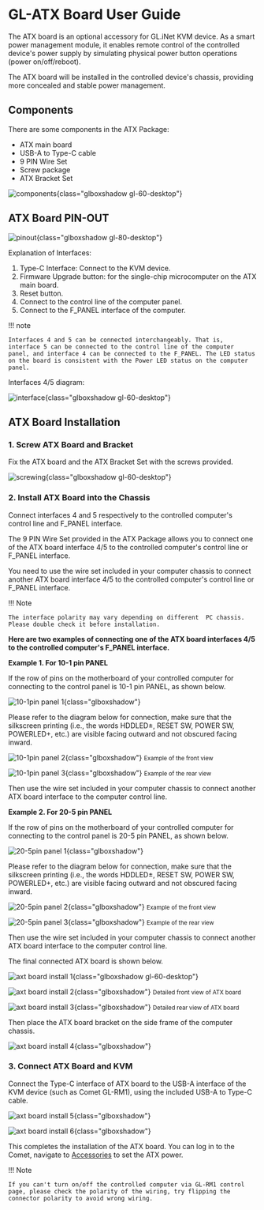 # GL-ATX Board User Guide

The ATX board is an optional accessory for GL.iNet KVM device. As a smart power management module, it enables remote control of the controlled device's power supply by simulating physical power button operations (power on/off/reboot). 

The ATX board will be installed in the controlled device's chassis, providing more concealed and stable power management.

## Components

There are some components in the ATX Package:

- ATX main board
- USB-A to Type-C cable
- 9 PIN Wire Set
- Screw package
- ATX Bracket Set

![components](https://static.gl-inet.com/docs/kvm/user_guide/gl-rm1/axt_package/components.png){class="glboxshadow gl-60-desktop"}

## ATX Board PIN-OUT

![pinout](https://static.gl-inet.com/docs/kvm/user_guide/gl-rm1/axt_package/pinout.jpg){class="glboxshadow gl-80-desktop"}

Explanation of Interfaces:

1. Type-C Interface: Connect to the KVM device.
2. Firmware Upgrade button: for the single-chip microcomputer on the ATX main board.
3. Reset button.
4. Connect to the control line of the computer panel.
5. Connect to the F_PANEL interface of the computer.

!!! note

    Interfaces 4 and 5 can be connected interchangeably. That is, interface 5 can be connected to the control line of the computer panel, and interface 4 can be connected to the F_PANEL. The LED status on the board is consistent with the Power LED status on the computer panel.

Interfaces 4/5 diagram:

![interface](https://static.gl-inet.com/docs/kvm/user_guide/gl-rm1/axt_package/interface.png){class="glboxshadow gl-60-desktop"}

## ATX Board Installation

### 1. Screw ATX Board and Bracket

Fix the ATX board and the ATX Bracket Set with the screws provided.

![screwing](https://static.gl-inet.com/docs/kvm/user_guide/gl-rm1/axt_package/screwing.png){class="glboxshadow gl-60-desktop"}

### 2. Install ATX Board into the Chassis

Connect interfaces 4 and 5 respectively to the controlled computer's control line and F_PANEL interface. 

The 9 PIN Wire Set provided in the ATX Package allows you to connect one of the ATX board interface 4/5 to the controlled computer's control line or F_PANEL interface. 
    
You need to use the wire set included in your computer chassis to connect another ATX board interface 4/5 to the controlled computer's control line or F_PANEL interface.

!!! Note

    The interface polarity may vary depending on different  PC chassis. Please double check it before installation.

**Here are two examples of connecting one of the ATX board interfaces 4/5 to the controlled computer's F_PANEL interface.**

**Example 1. For 10-1 pin PANEL**

If the row of pins on the motherboard of your controlled computer for connecting to the control panel is 10-1 pin PANEL, as shown below.

![10-1pin panel 1](https://static.gl-inet.com/docs/kvm/user_guide/gl-rm1/axt_package/10-1pin_panel_1.png){class="glboxshadow"}

Please refer to the diagram below for connection, make sure that the silkscreen printing (i.e., the words HDDLED±, RESET SW, POWER SW, POWERLED+, etc.) are visible facing outward and not obscured facing inward.

![10-1pin panel 2](https://static.gl-inet.com/docs/kvm/user_guide/gl-rm1/axt_package/10-1pin_panel_2.jpg){class="glboxshadow"}
<small>Example of the front view</small>

![10-1pin panel 3](https://static.gl-inet.com/docs/kvm/user_guide/gl-rm1/axt_package/10-1pin_panel_3.jpg){class="glboxshadow"}
<small>Example of the rear view</small>

Then use the wire set included in your computer chassis to connect another ATX board interface to the computer control line.

**Example 2. For 20-5 pin PANEL**

If the row of pins on the motherboard of your controlled computer for connecting to the control panel is 20-5 pin PANEL, as shown below.

![20-5pin panel 1](https://static.gl-inet.com/docs/kvm/user_guide/gl-rm1/axt_package/20-5pin_panel_1.jpg){class="glboxshadow"}

Please refer to the diagram below for connection, make sure that the silkscreen printing (i.e., the words HDDLED±, RESET SW, POWER SW, POWERLED+, etc.) are visible facing outward and not obscured facing inward.

![20-5pin panel 2](https://static.gl-inet.com/docs/kvm/user_guide/gl-rm1/axt_package/20-5pin_panel_2.jpg){class="glboxshadow"}
<small>Example of the front view</small>

![20-5pin panel 3](https://static.gl-inet.com/docs/kvm/user_guide/gl-rm1/axt_package/20-5pin_panel_3.png){class="glboxshadow"}
<small>Example of the rear view</small>

Then use the wire set included in your computer chassis to connect another ATX board interface to the computer control line.

The final connected ATX board is shown below.

![axt board install 1](https://static.gl-inet.com/docs/kvm/user_guide/gl-rm1/axt_package/axt_board_install1.png){class="glboxshadow gl-60-desktop"}

![axt board install 2](https://static.gl-inet.com/docs/kvm/user_guide/gl-rm1/axt_package/axt_board_install2.jpg){class="glboxshadow"}
<small>Detailed front view of ATX board</small>

![axt board install 3](https://static.gl-inet.com/docs/kvm/user_guide/gl-rm1/axt_package/axt_board_install3.jpg){class="glboxshadow"}
<small>Detailed rear view of ATX board</small>

Then place the ATX board bracket on the side frame of the computer chassis.

![axt board install 4](https://static.gl-inet.com/docs/kvm/user_guide/gl-rm1/axt_package/axt_board_install4.png){class="glboxshadow"}

### 3. Connect ATX Board and KVM

Connect the Type-C interface of ATX board to the USB-A interface of the KVM device (such as Comet GL-RM1), using the included USB-A to Type-C cable.

![axt board install 5](https://static.gl-inet.com/docs/kvm/user_guide/gl-rm1/axt_package/axt_board_install5.png){class="glboxshadow"}

![axt board install 6](https://static.gl-inet.com/docs/kvm/user_guide/gl-rm1/axt_package/axt_board_install6.png){class="glboxshadow"}

This completes the installation of the ATX board. You can log in to the Comet, navigate to [Accessories](https://docs.gl-inet.com/kvm/en/user_guide/gl-rm1/#accessories) to set the ATX power.

!!! Note

    If you can't turn on/off the controlled computer via GL-RM1 control page, please check the polarity of the wiring, try flipping the connector polarity to avoid wrong wiring.